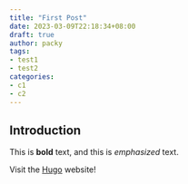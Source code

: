 ```yaml
---
title: "First Post"
date: 2023-03-09T22:18:34+08:00
draft: true
author: packy
tags:
- test1
- test2
categories:
- c1
- c2
---
```


## Introduction

This is **bold** text, and this is *emphasized* text.

Visit the [Hugo](https://gohugo.io) website!